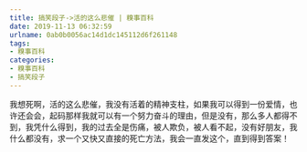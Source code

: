 ```yaml
---
title: 搞笑段子->活的这么悲催 | 糗事百科
date: 2019-11-13 06:32:59
urlname: 0ab0b0056ac14d1dc145112d6f261148
tags: 
- 糗事百科
categories:
- 糗事百科
- 搞笑段子
---
```

我想死啊，活的这么悲催，我没有活着的精神支柱，如果我可以得到一份爱情，也许还会会，起码那样我就可以有一个努力奋斗的理由，但是没有，那么多人都得不到，我凭什么得到，我的过去全是伤痛，被人欺负，被人看不起，没有好朋友，我什么都没有，求一个又快又直接的死亡方法，我会一直发这个，直到得到答案！


